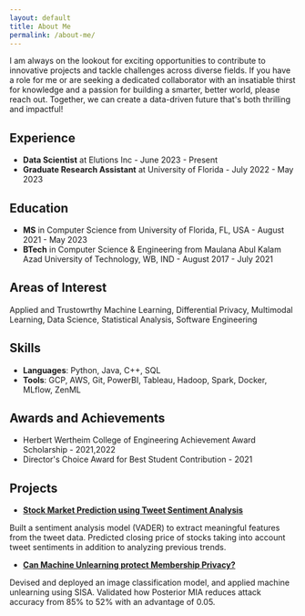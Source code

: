 ```yaml
---
layout: default
title: About Me
permalink: /about-me/
---
```


I am always on the lookout for exciting opportunities to contribute to innovative projects and tackle challenges across diverse fields. If you have a role for me or are seeking a dedicated collaborator with an insatiable thirst for knowledge and a passion for building a smarter, better world, please reach out. Together, we can create a data-driven future that's both thrilling and impactful!

## Experience

- **Data Scientist** at Elutions Inc - June 2023 - Present
- **Graduate Research Assistant** at University of Florida - July 2022 - May 2023
<!-- Add more experiences as needed -->

## Education

- **MS** in Computer Science from University of Florida, FL, USA - August 2021 - May 2023
- **BTech** in Computer Science & Engineering from Maulana Abul Kalam Azad University of Technology, WB, IND - August 2017 - July 2021
<!-- Add more education details as needed -->

## Areas of Interest

Applied and Trustowrthy Machine Learning, Differential Privacy, Multimodal Learning, Data Science, Statistical Analysis, Software Engineering
<!-- Add more skills as needed -->

## Skills

- **Languages**: Python, Java, C++, SQL
- **Tools**: GCP, AWS, Git, PowerBI, Tableau, Hadoop, Spark, Docker, MLflow, ZenML
<!-- Add more skills as needed -->

## Awards and Achievements

- Herbert Wertheim College of Engineering Achievement Award Scholarship - 2021,2022
- Director's Choice Award for Best Student Contribution - 2021
<!-- Add more awards as needed -->

## Projects

- **[Stock Market Prediction using Tweet Sentiment Analysis](https://drive.google.com/file/d/1mxvaPBi2B3Paa5V7zYRPUKxyobDqsJWz/view)**
<!-- - **Skills/Tools Used**: Skill 1, Tool 2, etc. -->

Built a sentiment analysis model (VADER) to extract meaningful features from the tweet data. Predicted closing price of stocks taking into account tweet sentiments in addition to analyzing previous trends.

- **[Can Machine Unlearning protect Membership Privacy?](https://drive.google.com/file/d/1hzSzECo8OVPmuPr7eULXIzg80e-QhenG/view)**
<!-- - **Skills/Tools Used**: Skill 1, Tool 2, etc. -->

Devised and deployed an image classification model, and applied machine unlearning using SISA. Validated how Posterior MIA reduces attack accuracy from 85% to 52% with an advantage of 0.05.

<!-- Add more projects as needed -->

<!-- ## Publications
- **Publication 1**: Description of the publication
- **Publication 2**: Description of the publication -->
<!-- Add more publications as needed -->
